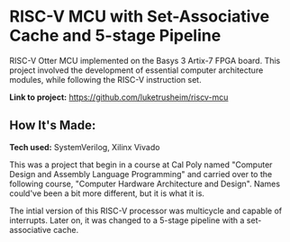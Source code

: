 # RISC-V MCU with Set-Associative Cache and 5-stage Pipeline

RISC-V Otter MCU implemented on the Basys 3 Artix-7 FPGA board. This project involved the development of essential computer architecture modules, while following the RISC-V instruction set.

**Link to project:** https://github.com/luketrusheim/riscv-mcu

## How It's Made:

**Tech used:** SystemVerilog, Xilinx Vivado

This was a project that begin in a course at Cal Poly named "Computer Design and Assembly Language Programming" and carried over to the following course, "Computer Hardware Architecture and Design". Names could've been a bit more different, but it is what it is.

The intial version of this RISC-V processor was multicycle and capable of interrupts. Later on, it was changed to a 5-stage pipeline with a set-associative cache.
